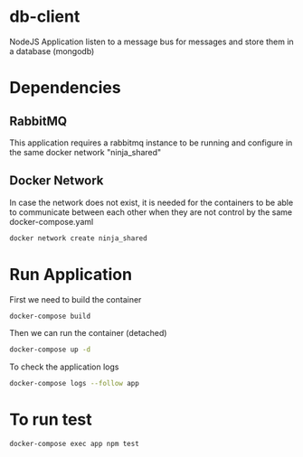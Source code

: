 # db-client

NodeJS Application listen to a message bus for messages and store them in a database (mongodb) 

# Dependencies

## RabbitMQ
This application requires a rabbitmq instance to be running and configure in the same docker network "ninja_shared"

## Docker Network
In case the network does not exist, it is needed for the containers to be able to communicate between each other when they are not control by the same docker-compose.yaml

```bash
docker network create ninja_shared
```

# Run Application

First we need to build the container
```bash
docker-compose build
```

Then we can run the container (detached)
```bash
docker-compose up -d
```

To check the application logs 

```bash
docker-compose logs --follow app
```

# To run test
```bash
docker-compose exec app npm test
```
